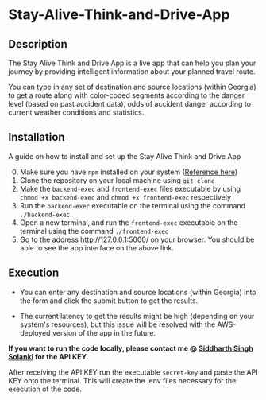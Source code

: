 # Stay-Alive-Think-and-Drive-App

## Description

The Stay Alive Think and Drive App is a live app that can help you plan your journey by providing intelligent information about your planned travel route.

You can type in any set of destination and source locations (within Georgia) to get a route along with color-coded segments according to the danger level (based on past accident data),
odds of accident danger according to current weather conditions and statistics.


## Installation

A guide on how to install and set up the Stay Alive Think and Drive App

0. Make sure you have `npm` installed on your system ([Reference here](https://docs.npmjs.com/downloading-and-installing-node-js-and-npm))
1. Clone the repository on your local machine using `git clone`
2. Make the `backend-exec` and `frontend-exec` files executable by using `chmod +x backend-exec` and `chmod +x frontend-exec` respectively 
3. Run the `backend-exec` executable on the terminal using the command `./backend-exec`
4. Open a new terminal, and run the `frontend-exec` executable on the terminal using the command `./frontend-exec`
5. Go to the address http://127.0.0.1:5000/ on your browser. You should be able to see the app interface on the above link.


## Execution

- You can enter any destination and source locations (within Georgia) into the form and click the submit button to get the results. 

- The current latency to get the results might be high (depending on your system's resources), but this issue will be resolved with the AWS-deployed version of the app in the future.

**If you want to run the code locally, please contact me @ [Siddharth Singh Solanki](mailto:siddharth.solanki@gatech.edu) for the API KEY.**

After receiving the API KEY run the executable `secret-key` and paste the API KEY onto the terminal. This will create the .env files necessary for the execution of the code.